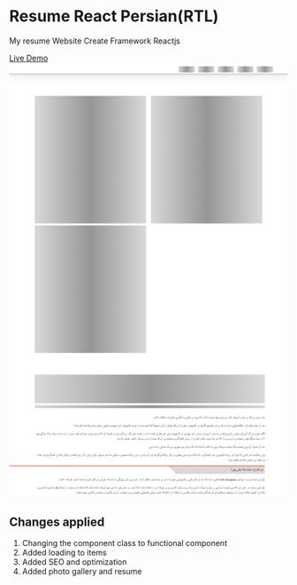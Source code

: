 # Resume React Persian(RTL)
<p>My resume Website Create Framework Reactjs</p>
<a href="https://amirreza-heydari.clarotm.ir"> Live Demo </a>
<img src="screenshot.png" />

## Changes applied
1. Changing the component class to functional component
2. Added loading to items
3. Added SEO and optimization
4. Added photo gallery and resume